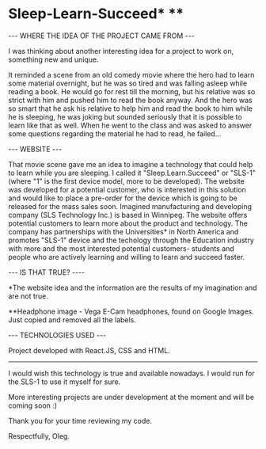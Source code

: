# Sleep-Learn-Succeed* **

--- WHERE THE IDEA OF THE PROJECT CAME FROM ---

I was thinking about another interesting idea for a project to work on, something new and unique.

It reminded a scene from an old comedy movie where the hero had to learn some material overnight, 
but he was so tired and was falling asleep while reading a book. He would go for rest till the morning, 
but his relative was so strict with him and pushed him to read the book anyway. And the hero was so 
smart that he ask his relative to help him and read the book to him while he is sleeping, he was joking but 
sounded seriously that it is possible to learn like that as well. When he went to the class and was asked to 
answer some questions regarding the material he had to read, he failed...

--- WEBSITE ---

That movie scene gave me an idea to imagine a technology that could help to learn while you are sleeping. 
I called it "Sleep.Learn.Succeed" or "SLS-1" (where "1" is the first device model, more to be developed). 
The website was developed for a potential customer, who is interested in this solution and would like to 
place a pre-order for the device which is going to be released for the mass sales soon. Imagined manufacturing 
and developing company (SLS Technology Inc.) is based in Winnipeg. The website offers potential customers to 
learn more about the product and technology. The company has partnerships with the Universities* in North America 
and promotes "SLS-1" device and the techology through the Education industry with more and the most interested 
potential customers- students and people who are actively learning and willing to learn and succeed faster.

--- IS THAT TRUE? ----

*The website idea and the information are the results of my imagination and are not true.

**Headphone image - Vega E-Cam headphones, found on Google Images. Just copied and removed all the labels.

--- TECHNOLOGIES USED ---

Project developed with React.JS, CSS and HTML.
________________________________________

I would wish this technology is true and available nowadays. I would run for the SLS-1 to use it myself for sure.

More interesting projects are under development at the moment and will be coming soon :)

Thank you for your time reviewing my code.

Respectfully,
Oleg.
